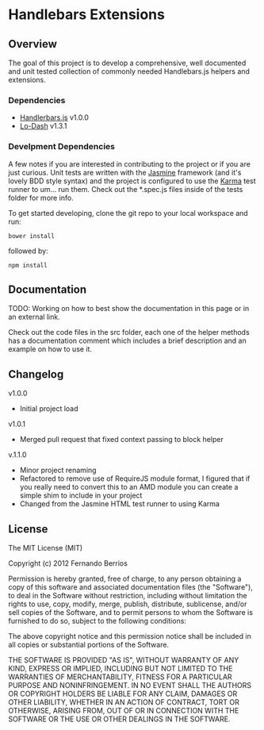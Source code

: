 # Handlebars Extensions

## Overview

The goal of this project is to develop a comprehensive, well documented and unit tested collection of commonly needed Handlebars.js helpers and extensions.

### Dependencies

* [Handlerbars.js](http://handlebarsjs.com) v1.0.0
* [Lo-Dash](http://lodash.com/) v1.3.1

### Develpment Dependencies

A few notes if you are interested in contributing to the project or if you are just curious. Unit tests are written with the [Jasmine](http://pivotal.github.com/jasmine/) framework (and it's lovely BDD style syntax) and the project is configured to use the [Karma](http://karma-runner.github.io/) test runner to um... run them. Check out the *.spec.js files inside of the tests folder for more info.

To get started developing, clone the git repo to your local workspace and run:

    bower install

followed by:

    npm install

## Documentation

TODO: Working on how to best show the documentation in this page or in an external link.

Check out the code files in the src folder, each one of the helper methods has a documentation comment which includes a brief description and an example on how to use it.

## Changelog

v1.0.0

* Initial project load

v1.0.1

* Merged pull request that fixed context passing to block helper

v.1.1.0

* Minor project renaming
* Refactored to remove use of RequireJS module format, I figured that if you really need to convert this to an AMD module you can create a simple shim to include in your project
* Changed from the Jasmine HTML test runner to using Karma

## License

The MIT License (MIT)

Copyright (c) 2012 Fernando Berrios

Permission is hereby granted, free of charge, to any person obtaining a copy of this software and associated documentation files (the "Software"), to deal in the Software without restriction, including without limitation the rights to use, copy, modify, merge, publish, distribute, sublicense, and/or sell copies of the Software, and to permit persons to whom the Software is furnished to do so, subject to the following conditions:

The above copyright notice and this permission notice shall be included in all copies or substantial portions of the Software.

THE SOFTWARE IS PROVIDED "AS IS", WITHOUT WARRANTY OF ANY KIND, EXPRESS OR IMPLIED, INCLUDING BUT NOT LIMITED TO THE WARRANTIES OF MERCHANTABILITY, FITNESS FOR A PARTICULAR PURPOSE AND NONINFRINGEMENT. IN NO EVENT SHALL THE AUTHORS OR COPYRIGHT HOLDERS BE LIABLE FOR ANY CLAIM, DAMAGES OR OTHER LIABILITY, WHETHER IN AN ACTION OF CONTRACT, TORT OR OTHERWISE, ARISING FROM, OUT OF OR IN CONNECTION WITH THE SOFTWARE OR THE USE OR OTHER DEALINGS IN THE SOFTWARE.
